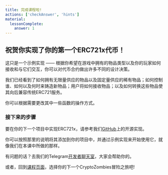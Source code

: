 ```yaml
---
title: 完成课程啦!
actions: ['checkAnswer', 'hints']
material:
  lessonComplete:
    answer: 1
---
```


## 祝贺你实现了你的第一个ERC721x代币！

这只是一个示例实现 —— 根据你希望在游戏中拥有的物品类型以及你的玩家如何接收和与它们交互，你可以对代币合约做出许多不同的设计决策。

我们已经看到了如何拥有无限量供应的物品以及固定量供应的稀有物品；如何控制谁、如何以及何时来铸造新物品；用户将如何接收物品；以及如何转换这些物品使其向后兼容传统ERC721服务。

你可以根据需要更改其中一些函数的操作方式。

### 接下来的步骤

要在你的下一个项目中实现ERC721x，请参考我们<a href="https://github.com/loomnetwork/erc721x" target=_blank>GitHub</a>上的开源实现。

你可以按照那里的说明将其添加到你的项目中，并通过示例实现来开始使用它，就像我们在本课中所做的那样。

有问题的话？去我们的Telegram<a href="https://t.me/loomnetworkdev" target=_blank>开发者聊天室</a>，大家会帮助你的。

或者，回到<a href="/course">课程页面</a>，选择你的下一个CryptoZombies冒险之旅吧!
